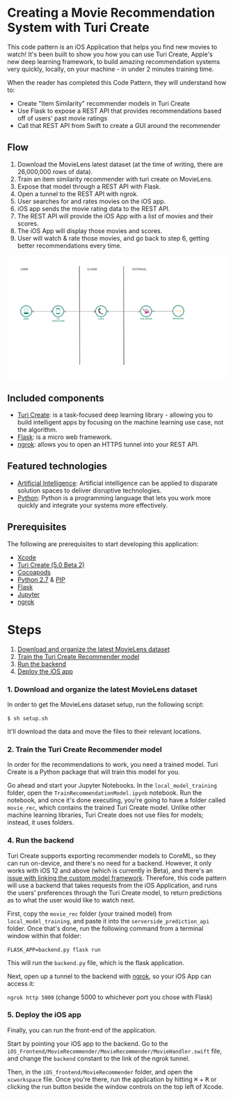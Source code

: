 # Creating a Movie Recommendation System with Turi Create

This code pattern is an iOS Application that helps you find new movies to watch! It's been built to show you how you can use Turi Create, Apple's new deep learning framework, to build amazing recommendation systems very quickly, locally, on your machine - in under 2 minutes training time.

When the reader has completed this Code Pattern, they will understand how to:

* Create "Item Similarity" recommender models in Turi Create
* Use Flask to expose a REST API that provides recommendations based off of users' past movie ratings
* Call that REST API from Swift to create a GUI around the recommender

## Flow

1. Download the MovieLens latest dataset (at the time of writing, there are 26,000,000 rows of data).
2. Train an item similarity recommender with turi create on MovieLens.
3. Expose that model through a REST API with Flask.
4. Open a tunnel to the REST API with ngrok.
5. User searches for and rates movies on the iOS app.
6. iOS app sends the movie rating data to the REST API.
7. The REST API will provide the iOS App with a list of movies and their scores.
8. The iOS App will display those movies and scores.
9. User will watch & rate those movies, and go back to step 6, getting better recommendations every time.

![](images/tcmr_pattern_arch_diagram.png)

## Included components

* [Turi Create](https://github.com/apple/turicreate): is a task-focused deep learning library - allowing you to build intelligent apps by focusing on the machine learning use case, not the algorithm.
* [Flask](http://flask.pocoo.org/): is a micro web framework.
* [ngrok](http://ngrok.com/): allows you to open an HTTPS tunnel into your REST API.

## Featured technologies

* [Artificial Intelligence](https://www.ibm.com/products/data-science-experience): Artificial intelligence can be applied to disparate solution spaces to deliver disruptive technologies.
* [Python](https://www.python.org/): Python is a programming language that lets you work more quickly and integrate your systems more effectively.

## Prerequisites

The following are prerequisites to start developing this application:

* [Xcode](https://developer.apple.com/xcode/)
* [Turi Create (5.0 Beta 2)](http://github.com/apple/turicreate)
* [Cocoapods](http://cocoapods.org)
* [Python 2.7](https://www.python.org/) & [PIP](https://pypi.org/project/pip/)
* [Flask](http://flask.pocoo.org)
* [Jupyter](http://jupyter.org)
* [ngrok](http://ngrok.com)

# Steps

1. [Download and organize the latest MovieLens dataset](#1-download-and-organize-the-latest-movielens-dataset)
2. [Train the Turi Create Recommender model](#2-train-the-turi-create-recommender-model)
3. [Run the backend](#3-run-the-backend)
4. [Deploy the iOS app](#4-deploy-the-ios-app)

### 1. Download and organize the latest MovieLens dataset

In order to get the MovieLens dataset setup, run the following script:

`$ sh setup.sh`

It'll download the data and move the files to their relevant locations.

### 2. Train the Turi Create Recommender model

In order for the recommendations to work, you need a trained model. Turi Create is a Python package that will train this model for you.

Go ahead and start your Jupyter Notebooks. In the `local_model_training` folder, open the `TrainRecommendationModel.ipynb` notebook. Run the notebook, and once it's done executing, you're going to have a folder called `movie_rec`, which contains the trained Turi Create model. Unlike other machine learning libraries, Turi Create does not use files for models; instead, it uses folders.

### 4. Run the backend

Turi Create supports exporting recommender models to CoreML, so they can run on-device, and there's no need for a backend. However, it only works with iOS 12 and above (which is currently in Beta), and there's an [issue with linking the custom model framework](https://github.com/apple/turicreate/issues/799). Therefore, this code pattern will use a backend that takes requests from the iOS Application, and runs the users' preferences through the Turi Create model, to return predictions as to what the user would like to watch next.

First, copy the `movie_rec` folder (your trained model) from `local_model_training`, and paste it into the `serverside_prediction_api` folder. Once that's done, run the following command from a terminal window within that folder:

`FLASK_APP=backend.py flask run`

This will run the `backend.py` file, which is the flask application.

Next, open up a tunnel to the backend with [ngrok](https://www.ngrok.com), so your iOS App can access it:

`ngrok http 5000` (change 5000 to whichever port you chose with Flask)

### 5. Deploy the iOS app

Finally, you can run the front-end of the application.

Start by pointing your iOS app to the backend. Go to the `iOS_Frontend/MovieRecommender/MovieRecommender/MovieHandler.swift` file, and change the `backend` constant to the link of the ngrok tunnel.

Then, in the `iOS_frontend/MovieRecommender` folder, and open the `xcworkspace` file. Once you're there, run the application by hitting <kbd>&#8984;</kbd> + <kbd>R</kbd> or clicking the run button beside the window controls on the top left of Xcode.

